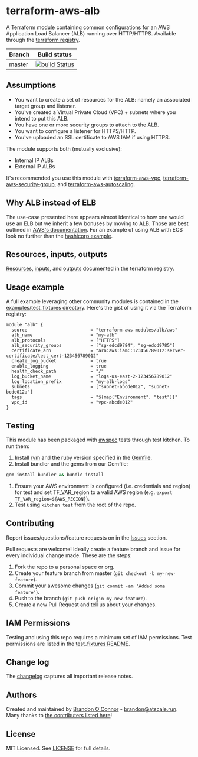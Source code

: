 # terraform-aws-alb

A Terraform module containing common configurations for an AWS Application Load
Balancer (ALB) running over HTTP/HTTPS. Available through the [terraform registry](https://registry.terraform.io/modules/terraform-aws-modules/alb/aws).

| Branch | Build status |
| --- | --- |
| master | [![build Status](https://travis-ci.org/terraform-aws-modules/terraform-aws-alb.svg?branch=master)](https://travis-ci.org/terraform-aws-modules/terraform-aws-alb) |

## Assumptions

* You want to create a set of resources for the ALB: namely an associated target group and listener.
* You've created a Virtual Private Cloud (VPC) + subnets where you intend to put this ALB.
* You have one or more security groups to attach to the ALB.
* You want to configure a listener for HTTPS/HTTP.
* You've uploaded an SSL certificate to AWS IAM if using HTTPS.

The module supports both (mutually exclusive):

* Internal IP ALBs
* External IP ALBs

It's recommended you use this module with [terraform-aws-vpc](https://registry.terraform.io/modules/terraform-aws-modules/vpc/aws),
[terraform-aws-security-group](https://registry.terraform.io/modules/terraform-aws-modules/security-group/aws), and
[terraform-aws-autoscaling](https://registry.terraform.io/modules/terraform-aws-modules/autoscaling/aws/).

## Why ALB instead of ELB

The use-case presented here appears almost identical to how one would use an ELB
but we inherit a few bonuses by moving to ALB. Those are best outlined in [AWS's
documentation](https://aws.amazon.com/elasticloadbalancing/applicationloadbalancer/).
For an example of using ALB with ECS look no further than the [hashicorp example](https://github.com/terraform-providers/terraform-provider-aws/blob/master/examples/ecs-alb).

## Resources, inputs, outputs

[Resources](https://registry.terraform.io/modules/terraform-aws-modules/alb/aws?tab=resources), [inputs](https://registry.terraform.io/modules/terraform-aws-modules/alb/aws?tab=inputs), and [outputs](https://registry.terraform.io/modules/terraform-aws-modules/alb/aws?tab=outputs) documented in the terraform registry.

## Usage example

A full example leveraging other community modules is contained in the [examples/test_fixtures directory](https://github.com/terraform-aws-modules/terraform-aws-alb/tree/master/examples/test_fixtures). Here's the gist of using it via the Terraform registry:

```hcl
module "alb" {
  source                        = "terraform-aws-modules/alb/aws"
  alb_name                      = "my-alb"
  alb_protocols                 = ["HTTPS"]
  alb_security_groups           = ["sg-edcd9784", "sg-edcd9785"]
  certificate_arn               = "arn:aws:iam::123456789012:server-certificate/test_cert-123456789012"
  create_log_bucket             = true
  enable_logging                = true
  health_check_path             = "/"
  log_bucket_name               = "logs-us-east-2-123456789012"
  log_location_prefix           = "my-alb-logs"
  subnets                       = ["subnet-abcde012", "subnet-bcde012a"]
  tags                          = "${map("Environment", "test")}"
  vpc_id                        = "vpc-abcde012"
}
```

## Testing

This module has been packaged with [awspec](https://github.com/k1LoW/awspec) tests through test kitchen. To run them:

1. Install [rvm](https://rvm.io/rvm/install) and the ruby version specified in the [Gemfile](https://github.com/terraform-aws-modules/terraform-aws-alb/tree/master/Gemfile).
1. Install bundler and the gems from our Gemfile:

```bash
gem install bundler && bundle install
```

1. Ensure your AWS environment is configured (i.e. credentials and region) for test and set TF_VAR_region to a valid AWS region (e.g. `export TF_VAR_region=${AWS_REGION}`).
1. Test using `kitchen test` from the root of the repo.

## Contributing

Report issues/questions/feature requests on in the [Issues](https://github.com/terraform-aws-modules/terraform-aws-alb/issues) section.

Pull requests are welcome! Ideally create a feature branch and issue for every
individual change made. These are the steps:

1. Fork the repo to a personal space or org.
1. Create your feature branch from master (`git checkout -b my-new-feature`).
1. Commit your awesome changes (`git commit -am 'Added some feature'`).
1. Push to the branch (`git push origin my-new-feature`).
1. Create a new Pull Request and tell us about your changes.

## IAM Permissions

Testing and using this repo requires a minimum set of IAM permissions. Test permissions
are listed in the [test_fixtures README](https://github.com/terraform-aws-modules/terraform-aws-alb/tree/master/examples/test_fixtures/README.md).

## Change log

The [changelog](https://github.com/terraform-aws-modules/terraform-aws-alb/tree/master/CHANGELOG.md) captures all important release notes.

## Authors

Created and maintained by [Brandon O'Connor](https://github.com/brandoconnor) - brandon@atscale.run.
Many thanks to [the contributers listed here](https://github.com/terraform-aws-modules/terraform-aws-alb/graphs/contributors)!

## License

MIT Licensed. See [LICENSE](https://github.com/terraform-aws-modules/terraform-aws-alb/tree/master/LICENSE) for full details.

